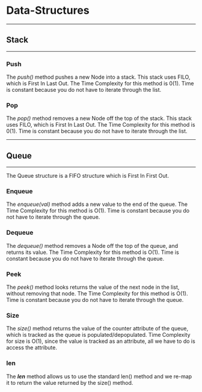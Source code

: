 # Data-Structures
-------------------
## Stack
-------------------
### Push
The *push()* method pushes a new Node into a stack. This stack uses FILO, which is First In Last Out.
The Time Complexity for this method is 0(1). Time is constant because you do not have to iterate through the list.

### Pop
The *pop()* method removes a new Node off the top of the stack. This stack uses FILO, which is First In Last Out.
The Time Complexity for this method is 0(1). Time is constant because you do not have to iterate through the list.


-------------------
## Queue
-------------------
The Queue structure is a FIFO structure which is First In First Out. 

### Enqueue
The *enqueue(val)* method adds a new value to the end of the queue.
The Time Complexity for this method is O(1). Time is constant because you do not have to iterate through the queue.

### Dequeue
The *dequeue()* method removes a Node off the top of the queue, and returns its value.
The Time Complexity for this method is O(1). Time is constant because you do not have to iterate through the queue.

### Peek
The *peek()* method looks returns the value of the next node in the list, without removing that node.
The Time Complexity for this method is O(1). Time is constant because you do not have to iterate through the queue.

### Size
The *size()* method returns the value of the counter attribute of the queue, which is tracked as the queue is populated/depopulated.
Time Complexity for size is O(1), since the value is tracked as an attribute, all we have to do is access the attribute.

### __len__
The *__len__* method allows us to use the standard len() method and we re-map it to return the value returned by the size() method.
